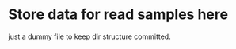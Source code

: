 Store data for read samples here
======================


just a dummy file to keep dir structure committed.
